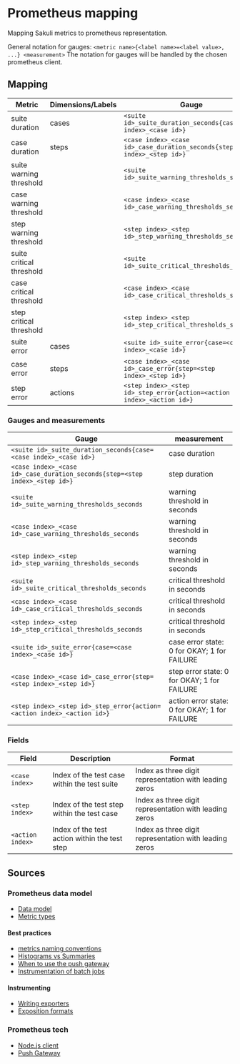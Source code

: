 # Prometheus mapping
Mapping Sakuli metrics to prometheus representation.

General notation for gauges: `<metric name>{<label name>=<label value>, ...} <measurement>`
The notation for gauges will be handled by the chosen prometheus client.

## Mapping
| Metric                   | Dimensions/Labels | Gauge                                                                       |
|--------------------------|-------------------|-----------------------------------------------------------------------------|
| suite duration           | cases             | `<suite id>_suite_duration_seconds{case=<case index>_<case id>}`            |  
| case duration            | steps             | `<case index>_<case id>_case_duration_seconds{step=<step index>_<step id>}` |
| suite warning threshold  |                   | `<suite id>_suite_warning_thresholds_seconds`                               |
| case warning threshold   |                   | `<case index>_<case id>_case_warning_thresholds_seconds`                    |
| step warning threshold   |                   | `<step index>_<step id>_step_warning_thresholds_seconds`                    |
| suite critical threshold |                   | `<suite id>_suite_critical_thresholds_seconds`                              |
| case critical threshold  |                   | `<case index>_<case id>_case_critical_thresholds_seconds`                   |
| step critical threshold  |                   | `<step index>_<step id>_step_critical_thresholds_seconds`                   | 
| suite error              | cases             | `<suite id>_suite_error{case=<case index>_<case id>}`                       |
| case error               | steps             | `<case index>_<case id>_case_error{step=<step index>_<step id>}`            |
| step error               | actions           | `<step index>_<step id>_step_error{action=<action index>_<action id>}`      |     

### Gauges and measurements
| Gauge                                                                       |  measurement                                  |
|-----------------------------------------------------------------------------|-----------------------------------------------|
| `<suite id>_suite_duration_seconds{case=<case index>_<case id>}`            | case duration                                 |
| `<case index>_<case id>_case_duration_seconds{step=<step index>_<step id>}` | step duration                                 |
| `<suite id>_suite_warning_thresholds_seconds`                               | warning threshold in seconds                  |
| `<case index>_<case id>_case_warning_thresholds_seconds`                    | warning threshold in seconds                  |
| `<step index>_<step id>_step_warning_thresholds_seconds`                    | warning threshold in seconds                  |
| `<suite id>_suite_critical_thresholds_seconds`                              | critical threshold in seconds                 |
| `<case index>_<case id>_case_critical_thresholds_seconds`                   | critical threshold in seconds                 |
| `<step index>_<step id>_step_critical_thresholds_seconds`                   | critical threshold in seconds                 |
| `<suite id>_suite_error{case=<case index>_<case id>}`                       | case error state: 0 for OKAY; 1 for FAILURE   |  
| `<case index>_<case id>_case_error{step=<step index>_<step id>}`            | step error state: 0 for OKAY; 1 for FAILURE   |  
| `<step index>_<step id>_step_error{action=<action index>_<action id>}`      | action error state: 0 for OKAY; 1 for FAILURE | 



### Fields
| Field            | Description                                   | Format                                                 |
|------------------|-----------------------------------------------|--------------------------------------------------------|
| `<case index>`   | Index of the test case within the test suite  | Index as three digit representation with leading zeros |
| `<step index>`   | Index of the test step within the test case   | Index as three digit representation with leading zeros |
| `<action index>` | Index of the test action within the test step | Index as three digit representation with leading zeros |

## Sources
### Prometheus data model
- [Data model](https://prometheus.io/docs/concepts/data_model/)
- [Metric types](https://prometheus.io/docs/concepts/metric_types/)

#### Best practices
- [metrics naming conventions](https://prometheus.io/docs/practices/naming/)
- [Histograms vs Summaries](https://prometheus.io/docs/practices/histograms/)
- [When to use the push gateway](https://prometheus.io/docs/practices/pushing/)
- [Instrumentation of batch jobs](https://prometheus.io/docs/practices/instrumentation/#batch-jobs)

#### Instrumenting
- [Writing exporters](https://prometheus.io/docs/instrumenting/writing_exporters/)
- [Exposition formats](https://prometheus.io/docs/instrumenting/exposition_formats/)
  
### Prometheus tech
- [Node.js client](https://github.com/siimon/prom-client)
- [Push Gateway](https://prometheus.io/docs/instrumenting/pushing/)